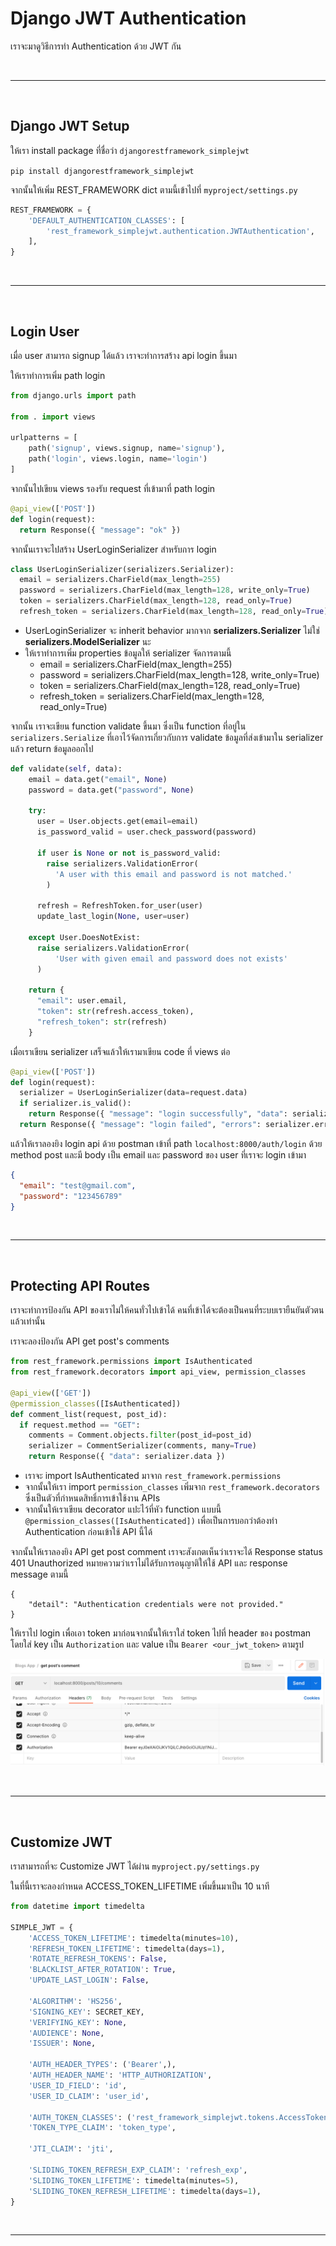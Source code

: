 # Django JWT Authentication

เราจะมาดูวิธีการทำ Authentication ด้วย JWT กัน

<br><hr><br>

## Django JWT Setup

ให้เรา install package ที่ชื่อว่า `djangorestframework_simplejwt`

`pip install djangorestframework_simplejwt`

จากนั้นให้เพิ่ม REST_FRAMEWORK dict ตามนี้เข้าไปที่ `myproject/settings.py`

```python
REST_FRAMEWORK = {
    'DEFAULT_AUTHENTICATION_CLASSES': [
        'rest_framework_simplejwt.authentication.JWTAuthentication',
    ],
}
```

<br><hr><br>

## Login User

เมื่อ user สามารถ signup ได้แล้ว เราจะทำการสร้าง api login ขึ้นมา

ให้เราทำการเพิ่ม path login

```python
from django.urls import path

from . import views

urlpatterns = [
    path('signup', views.signup, name='signup'),
    path('login', views.login, name='login')
]
```

จากนั้นไปเขียน views รองรับ request ที่เข้ามาที่ path login

```python
@api_view(['POST'])
def login(request):
  return Response({ "message": "ok" })
```

จากนั้นเราจะไปสร้าง UserLoginSerializer สำหรับการ login

```python
class UserLoginSerializer(serializers.Serializer):
  email = serializers.CharField(max_length=255)
  password = serializers.CharField(max_length=128, write_only=True)
  token = serializers.CharField(max_length=128, read_only=True)
  refresh_token = serializers.CharField(max_length=128, read_only=True)
```

- UserLoginSerializer จะ inherit behavior มากจาก **serializers.Serializer** ไม่ใช่ **serializers.ModelSerializer** นะ
- ให้เราทำการเพิ่ม properties ข้อมูลให้ serializer จัดการตามนี้
  - email = serializers.CharField(max_length=255)
  - password = serializers.CharField(max_length=128, write_only=True)
  - token = serializers.CharField(max_length=128, read_only=True)
  - refresh_token = serializers.CharField(max_length=128, read_only=True)

จากนั้น เราจะเขียน function validate ขึ้นมา ซึ่งเป็น function ที่อยู่ใน `serializers.Serialize` ที่เอาไว้จัดการเกี่ยวกับการ validate ข้อมูลที่ส่งเข้ามาใน serializer แล้ว return ข้อมูลออกไป

```python
def validate(self, data):
    email = data.get("email", None)
    password = data.get("password", None)

    try:
      user = User.objects.get(email=email)
      is_password_valid = user.check_password(password)

      if user is None or not is_password_valid:
        raise serializers.ValidationError(
          'A user with this email and password is not matched.'
        )

      refresh = RefreshToken.for_user(user)
      update_last_login(None, user=user)

    except User.DoesNotExist:
      raise serializers.ValidationError(
          'User with given email and password does not exists'
      )

    return {
      "email": user.email,
      "token": str(refresh.access_token),
      "refresh_token": str(refresh)
    }
```

เมื่อเราเขียน serializer เสร็จแล้วให้เรามาเขียน code ที่ views ต่อ

```python
@api_view(['POST'])
def login(request):
  serializer = UserLoginSerializer(data=request.data)
  if serializer.is_valid():
    return Response({ "message": "login successfully", "data": serializer.data }, status=status.HTTP_200_OK)
  return Response({ "message": "login failed", "errors": serializer.errors }, status=status.HTTP_400_BAD_REQUEST)
```

แล้วให้เราลองยิง login api ด้วย postman เข้าที่ path `localhost:8000/auth/login` ด้วย method post และมี body เป็น email และ password ของ user ที่เราจะ login เข้ามา

```json
{
  "email": "test@gmail.com",
  "password": "123456789"
}
```

<br><hr><br>

## Protecting API Routes

เราจะทำการป้องกัน API ของเราไม่ให้คนทั่วไปเข้าได้ คนที่เข้าได้จะต้องเป็นคนที่ระบบเรายืนยันตัวตนแล้วเท่านั้น

เราจะลองป้องกัน API get post's comments

```python
from rest_framework.permissions import IsAuthenticated
from rest_framework.decorators import api_view, permission_classes

@api_view(['GET'])
@permission_classes([IsAuthenticated])
def comment_list(request, post_id):
  if request.method == "GET":
    comments = Comment.objects.filter(post_id=post_id)
    serializer = CommentSerializer(comments, many=True)
    return Response({ "data": serializer.data })
```

- เราจะ import IsAuthenticated มาจาก `rest_framework.permissions`
- จากนั้นให้เรา import `permission_classes` เพิ่มจาก `rest_framework.decorators` ซึ่งเป็นตัวที่กำหนดสิทธิ์การเข้าใช้งาน APIs
- จากนั้นให้เราเขียน decorator แปะไว้ที่หัว function แบบนี้ `@permission_classes([IsAuthenticated])` เพื่อเป็นการบอกว่าต้องทำ Authentication ก่อนเข้าใช้ API นี้ได้

จากนั้นให้เราลองยิง API get post comment เราจะสังเกตเห็นว่าเราจะได้ Response status 401 Unauthorized หมายความว่าเราไม่ได้รับการอนุญาติให้ใช้ API และ response message ตามนี้

```
{
    "detail": "Authentication credentials were not provided."
}
```

ให้เราไป login เพื่อเอา token มาก่อนจากนั้นให้เราใส่ token ไปที่ header ของ postman โดยใส่ key เป็น `Authorization` และ value เป็น `Bearer <our_jwt_token>` ตามรูป

![Attaching JWT in header](./images/attach-jwt-in-header.png)

<br><hr><br>

## Customize JWT

เราสามารถที่จะ Customize JWT ได้ผ่าน `myproject.py/settings.py`

ในที่นี้เราจะลองกำหนด ACCESS_TOKEN_LIFETIME เพิ่มขึ้นมาเป็น 10 นาที

```python
from datetime import timedelta

SIMPLE_JWT = {
    'ACCESS_TOKEN_LIFETIME': timedelta(minutes=10),
    'REFRESH_TOKEN_LIFETIME': timedelta(days=1),
    'ROTATE_REFRESH_TOKENS': False,
    'BLACKLIST_AFTER_ROTATION': True,
    'UPDATE_LAST_LOGIN': False,

    'ALGORITHM': 'HS256',
    'SIGNING_KEY': SECRET_KEY,
    'VERIFYING_KEY': None,
    'AUDIENCE': None,
    'ISSUER': None,

    'AUTH_HEADER_TYPES': ('Bearer',),
    'AUTH_HEADER_NAME': 'HTTP_AUTHORIZATION',
    'USER_ID_FIELD': 'id',
    'USER_ID_CLAIM': 'user_id',

    'AUTH_TOKEN_CLASSES': ('rest_framework_simplejwt.tokens.AccessToken',),
    'TOKEN_TYPE_CLAIM': 'token_type',

    'JTI_CLAIM': 'jti',

    'SLIDING_TOKEN_REFRESH_EXP_CLAIM': 'refresh_exp',
    'SLIDING_TOKEN_LIFETIME': timedelta(minutes=5),
    'SLIDING_TOKEN_REFRESH_LIFETIME': timedelta(days=1),
}
```

<br><hr><br>
